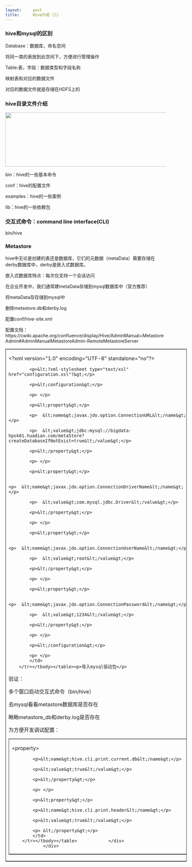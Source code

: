 ```yaml
---
layout:     post
title:      Hive介绍（三）
---
```

<div id="article_content" class="article_content clearfix csdn-tracking-statistics" data-pid="blog" data-mod="popu_307" data-dsm="post">
								            <link rel="stylesheet" href="https://csdnimg.cn/release/phoenix/template/css/ck_htmledit_views-f76675cdea.css">
						<div class="htmledit_views" id="content_views">
                <h3>hive和mysql的区别</h3>

<p>Database：数据库，命名空间</p>

<p>将同一类的表放到此空间下，方便进行管理操作</p>

<p>Table:表，字段：数据类型和字段名称</p>

<p>映射表和对应的数据文件</p>

<p>对应的数据文件就是存储在HDFS上的</p>

<h3>hive目录文件介绍</h3>

<p><img alt="" class="has" height="170" src="https://img-blog.csdn.net/2018082110014430?watermark/2/text/aHR0cHM6Ly9ibG9nLmNzZG4ubmV0L3FxXzQxOTM0OTkw/font/5a6L5L2T/fontsize/400/fill/I0JBQkFCMA==/dissolve/70" width="553"></p>

<p>bin：hive的一些基本命令</p>

<p>conf：hive的配置文件</p>

<p>examples：hive的一些案例</p>

<p>lib：hive的一些依赖包</p>

<h3>交互式命令：command line interface(CLI)</h3>

<p>bin/hive</p>

<h3>Metastore</h3>

<p>hive中无论是创建的表还是数据库，它们的元数据（metaData）需要存储在derby数据库中，derby是嵌入式数据库。</p>

<p>嵌入式数据库特点：每次仅支持一个会话访问</p>

<p>在企业开发中，我们通常建metaData存储到mysql数据库中（官方推荐）</p>

<p>将metaData存存储到mysql中</p>

<p>删除metastore.db和derby.log</p>

<p>配置conf/hive-site.xml</p>

<p style="margin-left:0pt;">配置文档：https://cwiki.apache.org/confluence/display/Hive/AdminManual+MetastoreAdmin#AdminManualMetastoreAdmin-RemoteMetastoreServer</p>

<table border="1" cellspacing="0" style="width:426.1pt;"><tbody><tr><td style="vertical-align:top;width:426.1pt;">
			<p>&lt;?xml version="1.0" encoding="UTF-8" standalone="no"?&gt;</p>

			<p>&lt;?xml-stylesheet type="text/xsl" href="configuration.xsl"?&gt;</p>

			<p>&lt;configuration&gt;</p>

			<p> </p>

			<p>&lt;property&gt;</p>

			<p>  &lt;name&gt;javax.jdo.option.ConnectionURL&lt;/name&gt;</p>

			<p>  &lt;value&gt;jdbc:mysql://bigdata-hpsk01.huadian.com/metaStore?createDatabaseIfNotExist=true&lt;/value&gt;</p>

			<p>&lt;/property&gt;</p>

			<p> </p>

			<p>&lt;property&gt;</p>

			<p>  &lt;name&gt;javax.jdo.option.ConnectionDriverName&lt;/name&gt;</p>

			<p>  &lt;value&gt;com.mysql.jdbc.Driver&lt;/value&gt;</p>

			<p>&lt;/property&gt;</p>

			<p> </p>

			<p>&lt;property&gt;</p>

			<p>  &lt;name&gt;javax.jdo.option.ConnectionUserName&lt;/name&gt;</p>

			<p>  &lt;value&gt;root&lt;/value&gt;</p>

			<p>&lt;/property&gt;</p>

			<p> </p>

			<p>&lt;property&gt;</p>

			<p>  &lt;name&gt;javax.jdo.option.ConnectionPassword&lt;/name&gt;</p>

			<p>  &lt;value&gt;1234&lt;/value&gt;</p>

			<p>&lt;/property&gt;</p>

			<p> </p>

			<p>&lt;/configuration&gt;</p>

			<p> </p>
			</td>
		</tr></tbody></table><p>导入mysql驱动包</p>

<p>验证：</p>

<p>多个窗口启动交互式命令（bin/hive）</p>

<p>去mysql看看metastore数据库是否存在</p>

<p>瞅瞅metastore_db和derby.log是否存在</p>

<p style="margin-left:0pt;">为方便开发调试配置：</p>

<table border="1" cellspacing="0" style="width:426.1pt;"><tbody><tr><td style="vertical-align:top;width:426.1pt;">
			<p>&lt;property&gt;</p>

			<p>&lt;name&gt;hive.cli.print.current.db&lt;/name&gt;</p>

			<p>&lt;value&gt;true&lt;/value&gt;</p>

			<p>&lt;/property&gt;</p>

			<p> </p>

			<p>&lt;property&gt;</p>

			<p>&lt;name&gt;hive.cli.print.header&lt;/name&gt;</p>

			<p>&lt;value&gt;true&lt;/value&gt;</p>

			<p> &lt;/property&gt;</p>
			</td>
		</tr></tbody></table>            </div>
                </div>